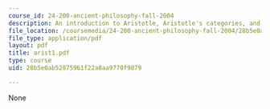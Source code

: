 ```yaml
---
course_id: 24-200-ancient-philosophy-fall-2004
description: An introduction to Aristotle, Aristotle's categories, and change in physics.
file_location: /coursemedia/24-200-ancient-philosophy-fall-2004/28b5e0ab52875961f22a8aa9770f9879_arist1.pdf
file_type: application/pdf
layout: pdf
title: arist1.pdf
type: course
uid: 28b5e0ab52875961f22a8aa9770f9879

---
```

None